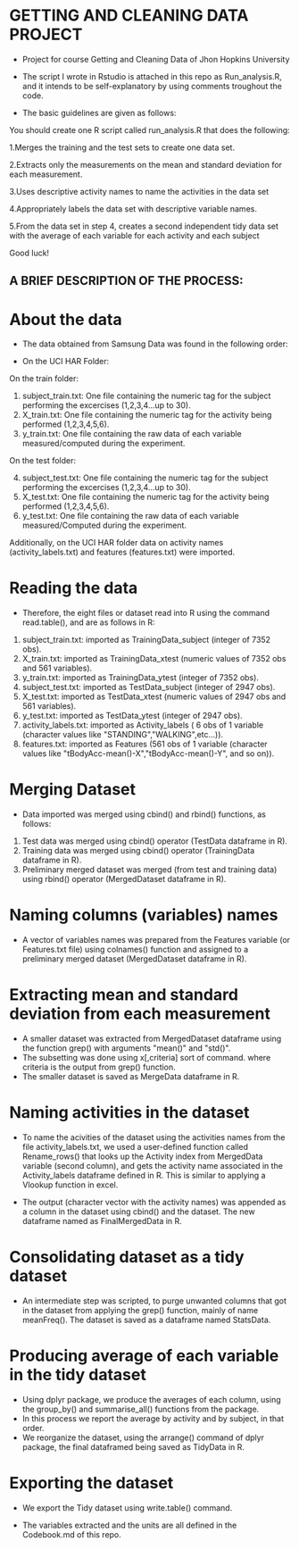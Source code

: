 # GETTING AND CLEANING DATA PROJECT
- Project for course Getting and Cleaning Data of Jhon Hopkins University

- The script I wrote in Rstudio is attached in this repo as Run_analysis.R, and it intends to be self-explanatory by using comments troughout the code.

- The basic guidelines are given as follows:

You should create one R script called run_analysis.R that does the following:

1.Merges the training and the test sets to create one data set. 

2.Extracts only the measurements on the mean and standard deviation for each measurement.

3.Uses descriptive activity names to name the activities in the data set 

4.Appropriately labels the data set with descriptive variable names.

5.From the data set in step 4, creates a second independent tidy data set with the average of each variable for each activity and each subject

Good luck!

## A BRIEF DESCRIPTION OF THE PROCESS:

# About the data

- The data obtained from Samsung Data was found in the following order:

- On the UCI HAR Folder:

On the train folder:

1. subject_train.txt: One file containing the numeric tag for the subject performing the excercises (1,2,3,4...up to 30).
2. X_train.txt: One file containing the numeric tag for the activity being performed (1,2,3,4,5,6).
3. y_train.txt: One file containing the raw data of each variable measured/computed during the experiment.

On the test folder:

4. subject_test.txt: One file containing the numeric tag for the subject performing the excercises (1,2,3,4...up to 30).
5. X_test.txt: One file containing the numeric tag for the activity being performed (1,2,3,4,5,6).
6. y_test.txt: One file containing the raw data of each variable measured/Computed during the experiment.

Additionally, on the UCI HAR folder data on activity names (activity_labels.txt) and features (features.txt) were imported. 

# Reading the data

- Therefore, the eight files or dataset read into R using the command read.table(), and are as follows in R:

1. subject_train.txt: imported as TrainingData_subject (integer of 7352 obs).
2. X_train.txt: imported as TrainingData_xtest (numeric values of 7352 obs and 561 variables).
3. y_train.txt: imported as TrainingData_ytest (integer of 7352 obs).
4. subject_test.txt: imported as TestData_subject (integer of 2947 obs).
5. X_test.txt: imported as TestData_xtest (numeric values of 2947 obs and 561 variables).
6. y_test.txt: imported as TestData_ytest (integer of 2947 obs).
7. activity_labels.txt: imported as Activity_labels ( 6 obs of 1 variable (character values like "STANDING","WALKING",etc...)).
8. features.txt: imported as Features (561 obs of 1 variable (character values like "tBodyAcc-mean()-X","tBodyAcc-mean()-Y", and so on)).

# Merging Dataset

- Data imported was merged using cbind() and rbind() functions, as follows:

1. Test data was merged using cbind() operator (TestData dataframe in R).
2. Training data was merged using cbind() operator (TrainingData dataframe in R).
3. Preliminary merged dataset was merged (from test and training data) using rbind() operator (MergedDataset dataframe in R).

# Naming columns (variables) names

- A vector of variables names was prepared from the Features variable (or Features.txt file) using colnames() function and assigned to
a preliminary merged dataset (MergedDataset dataframe in R).

# Extracting mean and standard deviation from each measurement

- A smaller dataset was extracted from MergedDataset dataframe using the function grep() with arguments "mean()" and "std()".
- The subsetting was done using x[,criteria] sort of command. where criteria is the output from grep() function.
- The smaller dataset is saved as MergeData dataframe in R.
 
 # Naming activities in the dataset
 
- To name the acivities of the dataset using the activities names from the file activity_labels.txt, we used a user-defined function called Rename_rows() that looks up the Activity index from MergedData variable (second column), and gets the activity name associated in the Activity_labels dataframe defined in R. This is similar to applying a Vlookup function in excel.
 
- The output (character vector with the activity names) was appended as a column in the dataset using cbind() and the dataset. The new dataframe named as FinalMergedData in R.

# Consolidating dataset as a tidy dataset

- An intermediate step was scripted, to purge unwanted columns that got in the dataset from applying the grep() function, mainly of name  meanFreq(). The dataset is saved as a dataframe named StatsData.

# Producing average of each variable in the tidy dataset

- Using dplyr package, we produce the averages of each column, using the group_by() and summarise_all() functions from the package.
- In this process we report the average by activity and by subject, in that order.
- We reorganize the dataset, using the arrange() command of dplyr package, the final dataframed being saved as TidyData in R.
 
 # Exporting the dataset
 - We export the Tidy dataset using write.table() command.
 
 
- The variables extracted and the units are all defined in the Codebook.md of this repo.
